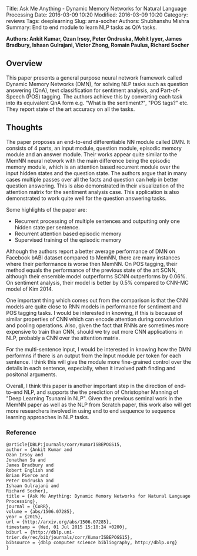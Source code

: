 Title: Ask Me Anything - Dynamic Memory Networks for Natural Language Processing
Date: 2016-03-09 10:20
Modified: 2016-03-09 10:20
Category: reviews
Tags: deeplearning
Slug: ama-socher
Authors: Shubhanshu Mishra
Summary: End to end module to learn NLP tasks as Q/A tasks. 


**Authors: Ankit Kumar, Ozan Irsoy, Peter Ondruska, Mohit Iyyer, James Bradbury, Ishaan Gulrajani, Victor Zhong, Romain Paulus, Richard Socher**

## Overview

This paper presents a general purpose neural network framework called Dynamic Memory Networks \(DMN\), for solving NLP tasks such as question answering \(QnA\), text classification for sentiment analysis, and Part-of-Speech \(POS\) tagging. The authors achieve this by converting each task into its equivalent QnA form e.g. "What is the sentiment?", "POS tags?" etc. They report state of the art accuracy on all the tasks.

## Thoughts

The paper proposes an end-to-end differentiable NN module called DMN. It consists of 4 parts, an input module, question module, episodic memory module and an answer module. Their works appear quite similar to the MemNN neural network with the main difference being the episodic memory module, which is an attention based recurrent module over the input hidden states and the question state. The authors argue that in many cases multiple passes over all the facts and question can help in better question answering. This is also demonstrated in their visualization of the attention matrix for the sentiment analysis case. This application is also demonstrated to work quite well for the question answering tasks.

Some highlights of the paper are:

* Recurrent processing of multiple sentences and outputting only one hidden state per sentence.
* Recurrent attention based episodic memory
* Supervised training of the episodic memory

Although the authors report a better average performance of DMN on Facebook bABI dataset compared to MemNN, there are many instances where their performance is worse then MemNN. On POS tagging, their method equals the performance of the previous state of the art SCNN, although their ensemble model outperforms SCNN outperforms by 0.06%. On sentiment analysis, their model is better by 0.5% compared to CNN-MC model of Kim 2014.

One important thing which comes out from the comparison is that the CNN models are quite close to RNN models in performance for sentiment and POS tagging tasks. I would be interested in knowing, if this is because of similar properties of CNN which can encode attention during convolution and pooling operations. Also, given the fact that RNNs are sometimes more expensive to train than CNN, should we try out more CNN applications in NLP, probably a CNN over the attention matrix.

For the multi-sentence input, I would be interested in knowing how the DMN performns if there is an output from the Input module per token for each sentence. I think this will give the module more fine-grained control over the details in each sentence, especially, when it involved path finding and positonal arguments.

Overall, I think this paper is another important step in the direction of end-to-end NLP, and supports the the prediction of Christopher Manning of "Deep Learning Tsunami in NLP". Given the previous seminal work in the MemNN paper as well as the NLP from Scratch paper, this work also will get more researchers involved in using end to end sequence to sequence learning approaches in NLP tasks.

### Reference

```
@article{DBLP:journals/corr/KumarISBEPOGS15,
author = {Ankit Kumar and
Ozan Irsoy and
Jonathan Su and
James Bradbury and
Robert English and
Brian Pierce and
Peter Ondruska and
Ishaan Gulrajani and
Richard Socher},
title = {Ask Me Anything: Dynamic Memory Networks for Natural Language Processing},
journal = {CoRR},
volume = {abs/1506.07285},
year = {2015},
url = {http://arxiv.org/abs/1506.07285},
timestamp = {Wed, 01 Jul 2015 15:10:24 +0200},
biburl = {http://dblp.uni-trier.de/rec/bib/journals/corr/KumarISBEPOGS15},
bibsource = {dblp computer science bibliography, http://dblp.org}
}
```
